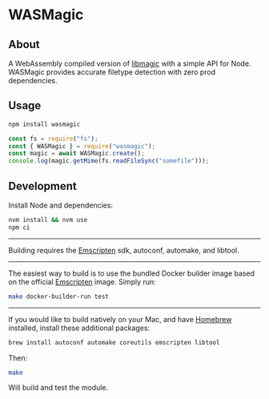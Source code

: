 # WASMagic

## About

A WebAssembly compiled version of [libmagic](https://www.darwinsys.com/file/)
with a simple API for Node. WASMagic provides accurate filetype detection with
zero prod dependencies.

## Usage

```bash
npm install wasmagic
```

```javascript
const fs = require("fs");
const { WASMagic } = require("wasmagic");
const magic = await WASMagic.create();
console.log(magic.getMime(fs.readFileSync("somefile")));
```

## Development

Install Node and dependencies:

```bash
nvm install && nvm use
npm ci
```

---

Building requires the [Emscripten](https://emscripten.org/) sdk, autoconf,
automake, and libtool.

---

The easiest way to build is to use the bundled Docker builder image based on the
official [Emscripten](https://hub.docker.com/r/emscripten/emsdk) image. Simply
run:

```bash
make docker-builder-run test
```

---

If you would like to build natively on your Mac, and have
[Homebrew](https://brew.sh/) installed, install these additional packages:

```bash
brew install autoconf automake coreutils emscripten libtool
```

Then:

```bash
make
```

Will build and test the module.
